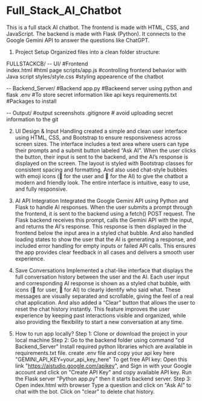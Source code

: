 # Full_Stack_AI_Chatbot
This is a full stack AI chatbot. The frontend is made with HTML, CSS, and JavaScript. The backend is made with Flask (Python). It connects to the Google Gemini API to answer the questions like ChatGPT.

1. Project Setup
Organized files into a clean folder structure:

FULLSTACKCB/
-- UI/                #Frontend      
    index.html        #html page
    scripts/app.js    #controlling frontend behavior with Java script
    styles/style.css  #styling appearence of the chatbot
   
-- Backend_Server/    #Backend
    app.py            #Backeend server using python and flask
    .env              #To store secret information like api keys
    requirements.txt  #Packages to install
   
-- Output/            #output screenshots
.gitignore            # avoid uploading secret information to the git

2. UI Design & Input Handling
created a simple and clean user interface using HTML, CSS, and Bootstrap to ensure responsiveness across screen sizes. The interface includes a text area where users can type their prompts and a submit button labeled “Ask AI”. When the user clicks the button, their input is sent to the backend, and the AI’s response is displayed on the screen. The layout is styled with Bootstrap classes for consistent spacing and formatting. And also used chat-style bubbles with emoji icons (👤 for the user and 🤖 for the AI) to give the chatbot a modern and friendly look. The entire interface is intuitive, easy to use, and fully responsive.

3. AI API Integration
Integrated the Google Gemini API using Python and Flask to handle AI responses. When the user submits a prompt through the frontend, it is sent to the backend using a fetch() POST request. The Flask backend receives this prompt, calls the Gemini API with the input, and returns the AI's response. This response is then displayed in the frontend below the input area in a styled chat bubble. And also handled loading states to show the user that the AI is generating a response, and included error handling for empty inputs or failed API calls. This ensures the app provides clear feedback in all cases and delivers a smooth user experience.

4. Save Conversations
Implemented a chat-like interface that displays the full conversation history between the user and the AI. Each user input and corresponding AI response is shown as a styled chat bubble, with icons (👤 for user, 🤖 for AI) to clearly identify who said what. These messages are visually separated and scrollable, giving the feel of a real chat application. And also added a “Clear” button that allows the user to reset the chat history instantly. This feature improves the user experience by keeping past interactions visible and organized, while also providing the flexibility to start a new conversation at any time.

5. How to run app locally?
   Step 1: Clone or download the project in your local machine
   Step 2: Go to the backend folder using command "cd Backend_Server"
           Install required python libraries which are available in requirements.txt file.
           create .env file and copy your api key here "GEMINI_API_KEY=your_api_key_here"
           To get free API key:
           Open this link "https://aistudio.google.com/apikey", and Sign in with your Google account and click on "Create API Key" and copy available API key.
           Run the Flask server "Python app.py" then it starts backend server.
   Step 3: Open index.html with browser
           Type a question and click on "Ask AI" to chat with the bot.
           Click on "clear" to delete chat history.
   
   
   

